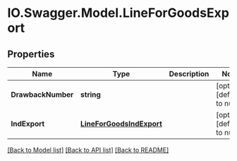 # IO.Swagger.Model.LineForGoodsExport
## Properties

Name | Type | Description | Notes
------------ | ------------- | ------------- | -------------
**DrawbackNumber** | **string** |  | [optional] [default to null]
**IndExport** | [**LineForGoodsIndExport**](LineForGoodsIndExport.md) |  | [optional] [default to null]

[[Back to Model list]](../README.md#documentation-for-models) [[Back to API list]](../README.md#documentation-for-api-endpoints) [[Back to README]](../README.md)

